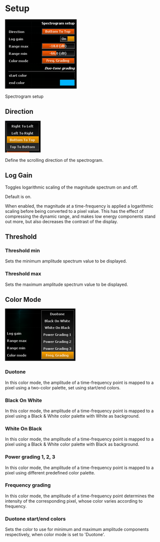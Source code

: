 # Setup
![](include/Spectrogram_Setup.png)

<link type="document" target="Spectrogram">Spectrogram</link>
setup

## Direction
![](include/SpectrogramSetupDirection.png)

Define the scrolling direction of the spectrogram.

## Log Gain
Toggles logarithmic scaling of the magnitude spectrum on and off.

Default is on.

When enabled, the magnitude at a time-frequency is applied a logarithmic scaling before being
converted to a pixel value. This has the effect of compressing the dynamic range, and makes low
energy components stand out more, but also decreases the contrast of the display.

## Threshold
### Threshold min

Sets the minimum amplitude spectrum value to be displayed.

### Threshold max

Sets the maximum amplitude spectrum value to be displayed.

## Color Mode

![](include/SpectrogramColorMode.png)

### Duotone
In this color mode, the amplitude of a time-frequency point is mapped to
a pixel using a two-color palette, set using start/end colors.

### Black On White
In this color mode, the amplitude of a time-frequency point is mapped to a pixel using a Black &amp;
White color palette with White as background.

### White On Black

In this color mode, the amplitude of a time-frequency point is mapped to a pixel using a Black &amp;
White color palette with Black as background.
### Power grading 1, 2, 3
In this color
mode, the amplitude of a time-frequency point is mapped to a pixel using different predefined color palette.

### Frequency grading
In this color mode, the amplitude of a time-frequency
point determines the intensity of the corresponding pixel, whose color varies according to frequency.

### Duotone start/end colors
Sets the color to use for minimum and maximum amplitude components respectively, when color mode is set to 'Duotone'.



